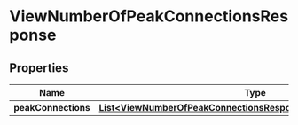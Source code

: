 

# ViewNumberOfPeakConnectionsResponse


## Properties

| Name | Type | Description | Notes |
|------------ | ------------- | ------------- | -------------|
|**peakConnections** | [**List&lt;ViewNumberOfPeakConnectionsResponsePeakConnectionsInner&gt;**](ViewNumberOfPeakConnectionsResponsePeakConnectionsInner.md) |  |  [optional] |



